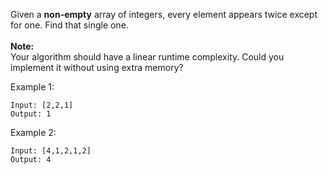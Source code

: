 Given a <b>non-empty</b> array of integers, every element appears twice except for one. Find that single one.<br><br>
<b>Note:</b><br>
Your algorithm should have a linear runtime complexity. Could you implement it without using extra memory?

Example 1:
```
Input: [2,2,1]
Output: 1
```
Example 2:
```
Input: [4,1,2,1,2]
Output: 4
```
